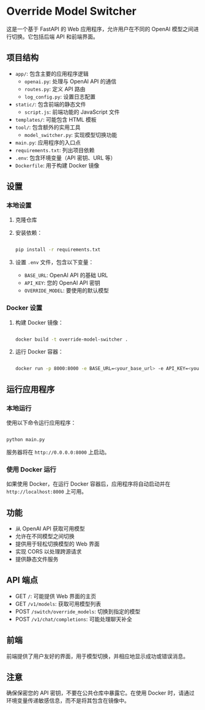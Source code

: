 # Override Model Switcher

这是一个基于 FastAPI 的 Web 应用程序，允许用户在不同的 OpenAI 模型之间进行切换。它包括后端 API 和前端界面。

## 项目结构

- `app/`: 包含主要的应用程序逻辑
  - `openai.py`: 处理与 OpenAI API 的通信
  - `routes.py`: 定义 API 路由
  - `log_config.py`: 设置日志配置
- `static/`: 包含前端的静态文件
  - `script.js`: 前端功能的 JavaScript 文件
- `templates/`: 可能包含 HTML 模板
- `tool/`: 包含额外的实用工具
  - `model_switcher.py`: 实现模型切换功能
- `main.py`: 应用程序的入口点
- `requirements.txt`: 列出项目依赖
- `.env`: 包含环境变量（API 密钥、URL 等）
- `Dockerfile`: 用于构建 Docker 镜像

## 设置

### 本地设置

1. 克隆仓库
2. 安装依赖：

   ```bash

   pip install -r requirements.txt

   ```

3. 设置 `.env` 文件，包含以下变量：
   - `BASE_URL`: OpenAI API 的基础 URL
   - `API_KEY`: 您的 OpenAI API 密钥
   - `OVERRIDE_MODEL`: 要使用的默认模型

### Docker 设置

1. 构建 Docker 镜像：

   ```bash

   docker build -t override-model-switcher .

   ```

2. 运行 Docker 容器：

   ```bash

   docker run -p 8000:8000 -e BASE_URL=<your_base_url> -e API_KEY=<your_api_key> -e OVERRIDE_MODEL=<your_default_model> override-model-switcher

   ```

## 运行应用程序

### 本地运行

使用以下命令运行应用程序：

```bash

python main.py

```

服务器将在 `http://0.0.0.0:8000` 上启动。

### 使用 Docker 运行

如果使用 Docker，在运行 Docker 容器后，应用程序将自动启动并在 `http://localhost:8000` 上可用。

## 功能

- 从 OpenAI API 获取可用模型
- 允许在不同模型之间切换
- 提供用于轻松切换模型的 Web 界面
- 实现 CORS 以处理跨源请求
- 提供静态文件服务

## API 端点

- GET `/`: 可能提供 Web 界面的主页
- GET `/v1/models`: 获取可用模型列表
- POST `/switch/override_models`: 切换到指定的模型
- POST `/v1/chat/completions`: 可能处理聊天补全

## 前端

前端提供了用户友好的界面，用于模型切换，并相应地显示成功或错误消息。

## 注意

确保保密您的 API 密钥，不要在公共仓库中暴露它。在使用 Docker 时，请通过环境变量传递敏感信息，而不是将其包含在镜像中。
